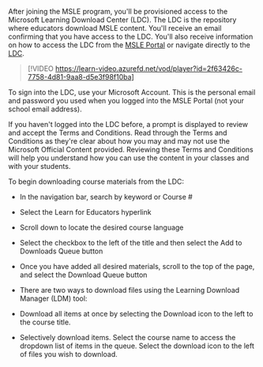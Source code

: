 After joining the MSLE program, you'll be provisioned access to the Microsoft Learning Download Center (LDC).  The LDC is the repository where educators download MSLE content. You'll receive an email confirming that you have access to the LDC. You'll also receive information on how to access the LDC from the [MSLE Portal](https://aka.ms/MSLEPort) or navigate directly to the [LDC](https://techcommunity.microsoft.com/blog/mctnews/current-courseware-downloading-process/4196123).  

> [!VIDEO https://learn-video.azurefd.net/vod/player?id=2f63426c-7758-4d81-9aa8-d5e3f98f10ba] 

To sign into the LDC, use your Microsoft Account. This is the personal email and password you used when you logged into the MSLE Portal (not your school email address). 

If you haven't logged into the LDC before, a prompt is displayed to review and accept the Terms and Conditions. Read through the Terms and Conditions as they're clear about how you may and may not use the Microsoft Official Content provided. Reviewing these Terms and Conditions will help you understand how you can use the content in your classes and with your students.  

To begin downloading course materials from the LDC: 

- In the navigation bar, search by keyword or Course # 

- Select the Learn for Educators hyperlink 

- Scroll down to locate the desired course language  

- Select the checkbox to the left of the title and then select the Add to Downloads Queue button 

- Once you have added all desired materials, scroll to the top of the page, and select the Download Queue button 

- There are two ways to download files using the Learning Download Manager (LDM) tool: 

 - Download all items at once by selecting the Download icon to the left to the course title.  

 - Selectively download items. Select the course name to access the dropdown list of items in the queue. Select the download icon to the left of files you wish to download. 
